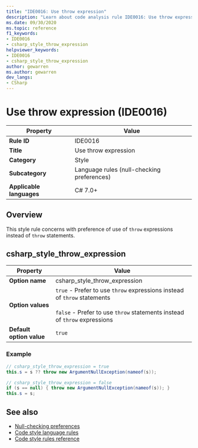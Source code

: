 ```yaml
---
title: "IDE0016: Use throw expression"
description: "Learn about code analysis rule IDE0016: Use throw expression"
ms.date: 09/30/2020
ms.topic: reference
f1_keywords:
- IDE0016
- csharp_style_throw_expression
helpviewer_keywords:
- IDE0016
- csharp_style_throw_expression
author: gewarren
ms.author: gewarren
dev_langs:
- CSharp
---
```

# Use throw expression (IDE0016)

|Property|Value|
|-|-|
| **Rule ID** | IDE0016 |
| **Title** | Use throw expression |
| **Category** | Style |
| **Subcategory** | Language rules (null-checking preferences) |
| **Applicable languages** | C# 7.0+ |

## Overview

This style rule concerns with preference of use of `throw` expressions instead of `throw` statements.

## csharp_style_throw_expression

|Property|Value|
|-|-|
| **Option name** | csharp_style_throw_expression
| **Option values** | `true` - Prefer to use `throw` expressions instead of `throw` statements<br /><br />`false` - Prefer to use `throw` statements instead of `throw` expressions |
| **Default option value** | `true` |

### Example

```csharp
// csharp_style_throw_expression = true
this.s = s ?? throw new ArgumentNullException(nameof(s));

// csharp_style_throw_expression = false
if (s == null) { throw new ArgumentNullException(nameof(s)); }
this.s = s;
```

## See also

- [Null-checking preferences](null-checking-preferences.md)
- [Code style language rules](language-rules.md)
- [Code style rules reference](index.md)
